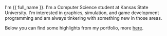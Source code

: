 I'm {{ full_name }}.
I'm a Computer Science student at Kansas State University.
I'm interested in graphics, simulation, and game development programming and am always tinkering with something new in those areas.

Below you can find some highlights from my portfolio, more [here](/projects).

